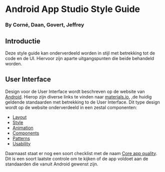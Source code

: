 # Android App Studio Style Guide
### By Corné, Daan, Govert, Jeffrey

## Introductie
Deze style guide kan onderverdeeld worden in stijl met betrekking tot de code en de UI.
Hiervoor zijn aparte uitgangspunten die beide behandeld worden.

## User Interface
Design voor de User Interface wordt beschreven op de website van [Android](https://developer.android.com/design/). Hierop zijn diverse links te vinden naar [materials.io](https://material.io/), ,de huidig geldende standaarden met betrekking to de User Interface. Dit type design wordt op de website onderverdeeld in een zestal componenten:
* [Layout](https://material.io/design/layout/understanding-layout.html)
* [Style](https://material.io/guidelines/style/color.html)
* [Animation](https://material.io/guidelines/motion/material-motion.html)
* [Components](https://material.io/guidelines/components/bottom-navigation.html)
* [Patterns](https://material.io/guidelines/patterns/confirmation-acknowledgement.html)
* [Usability](https://material.io/guidelines/usability/accessibility.html)

Daarnaast staat er nog een soort checklist met de naam [Core app quality](https://developer.android.com/docs/quality-guidelines/core-app-quality). Dit is een soort laatste controle om te kijken of de app voldoet aan de standaarden die vanuit Android gewenst zijn.
